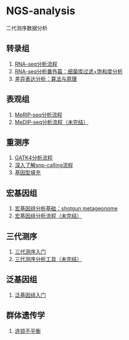 # NGS-analysis
二代测序数据分析

## 转录组

1. [RNA-seq分析流程](./RNA-seq.md)
2. [RNA-seq分析番外篇：细菌库过滤+饱和度分析](./RNA-seq%E5%88%86%E6%9E%90%E7%95%AA%E5%A4%96%E7%AF%87.md)
3. [差异表达分析：算法与原理](./Different-Expression-Analysis.md)

## 表观组

1. [MeRIP-seq分析流程](./MeRIP-seq.md)
2. [MeDIP-seq分析流程（未完结）](./MeDIP-seq.md)

## 重测序

1. [GATK4分析流程](./Try-CallSnp-using-GATK4.md)
2. [深入了解snp-calling流程](./call-snp.md)
3. [基因型填充](./Genotype-Imputation.md)

## 宏基因组

1. [宏基因组分析基础：shotgun metageonome](./Analysis-of-Metagenome.md)
2. [宏基因组分析流程（未完结）](./Shotgun-Meta.md)

## 三代测序

1. [三代测序入门](./Beginning-Single-Molecule-Sequencing.md)
2. [三代测序分析工具（未完结）](./%E4%B8%89%E4%BB%A3%E6%B5%8B%E5%BA%8F%E6%95%B0%E6%8D%AE%E5%88%86%E6%9E%90.md)

## 泛基因组

1. [泛基因组入门](./Begining-Pangenome.md)

## 群体遗传学

1. [连锁不平衡](./Linkage-Disequilibrium.md
)
